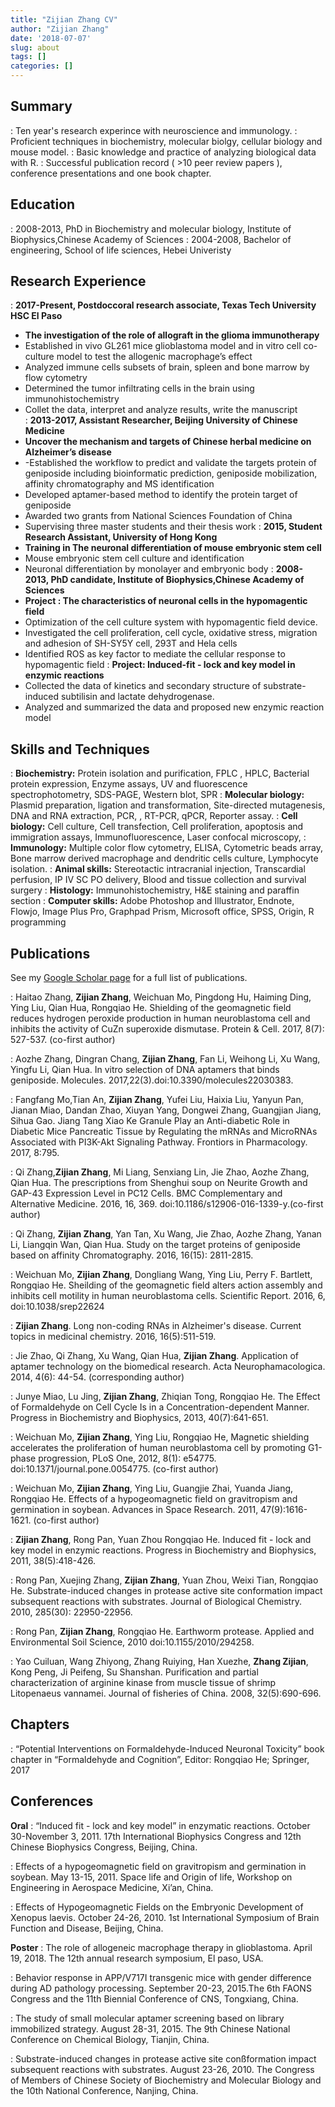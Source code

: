 ```yaml
---
title: "Zijian Zhang CV"
author: "Zijian Zhang"
date: '2018-07-07'
slug: about
tags: []
categories: []
---
```

## Summary
: Ten year's research experince with neuroscience and immunology.
: Proficient techniques in biochemistry, molecular biolgy, cellular biology and mouse model.
: Basic knowledge and practice of analyzing biological data with R. 
: Successful publication record ( >10 peer review papers ), conference presentations and one book chapter.

## Education

: 2008-2013, PhD in Biochemistry and molecular biology, Institute of Biophysics,Chinese Academy of Sciences
: 2004-2008, Bachelor of engineering, School of life sciences, Hebei Univeristy

## Research Experience
: **2017-Present, Postdoccoral research associate, Texas Tech University HSC El Paso**
+ **The investigation of the role of allograft in the glioma immunotherapy**
+ Established in vivo GL261 mice glioblastoma model  and in vitro cell co-culture model to test the allogenic macrophage’s effect
+ Analyzed immune cells subsets of brain, spleen and bone marrow by flow cytometry
+ Determined the tumor infiltrating  cells in the brain using immunohistochemistry
+ Collet the data, interpret and analyze results, write the manuscript  
: **2013-2017, Assistant Researcher, Beijing University of Chinese Medicine**
+ **Uncover the mechanism and targets of Chinese herbal medicine on Alzheimer’s disease**
+ -Established the workflow to predict  and validate the targets protein of geniposide including bioinformatic prediction, geniposide mobilization, affinity chromatography and MS identification
+ Developed aptamer-based method to identify the protein target of geniposide
+ Awarded two grants from National Sciences Foundation of China
+ Supervising three master students and their thesis work
: **2015, Student Research Assistant, University of Hong Kong**
+ **Training in The neuronal differentiation of mouse embryonic stem cell**
+ Mouse embryonic stem cell culture and identification
+ Neuronal differentiation by monolayer and embryonic body
: **2008-2013, PhD candidate, Institute of Biophysics,Chinese Academy of Sciences**
+ **Project : The characteristics of neuronal cells in the hypomagentic field**
+ Optimization of the cell culture system with hypomagentic field device.
+ Investigated the cell proliferation, cell cycle, oxidative stress, migration and adhesion of SH-SY5Y cell, 293T and Hela cells
+ Identified  ROS as key factor to mediate the cellular response to hypomagentic field
: **Project: Induced-fit - lock and key model in enzymic reactions**
+ Collected the data of kinetics and secondary structure of substrate-induced subtilisin and lactate dehydrogenase.
+ Analyzed and summarized the data and proposed new enzymic reaction model

## Skills and Techniques

: **Biochemistry:** Protein isolation and purification,  FPLC , HPLC, Bacterial  protein expression, Enzyme assays,  UV and fluorescence spectrophotometry,  SDS-PAGE, Western blot, SPR
: **Molecular biology:** Plasmid preparation, ligation and transformation, Site-directed mutagenesis, DNA and RNA extraction, PCR, , RT-PCR, qPCR, Reporter assay.
: **Cell biology:** Cell culture, Cell transfection, Cell proliferation, apoptosis and immigration assays, Immunofluorescence, Laser confocal microscopy, 
: **Immunology:** Multiple color flow cytometry, ELISA,  Cytometric beads array, Bone marrow derived macrophage and dendritic cells culture, Lymphocyte isolation.
: **Animal skills:** Stereotactic intracranial injection, Transcardial perfusion, IP IV SC PO delivery, Blood and tissue collection and survival surgery
: **Histology:** Immunohistochemistry, H&E staining and paraffin section
: **Computer skills:** Adobe Photoshop and Illustrator, Endnote, Flowjo, Image Plus Pro, Graphpad Prism, Microsoft office, SPSS, Origin, R programming

## Publications

See my [Google Scholar page](https://scholar.google.com/citations?user=Z6euZUYAAAAJ&hl=en) for a full list of publications.

: Haitao Zhang, **Zijian Zhang**, Weichuan Mo, Pingdong Hu, Haiming Ding, Ying Liu, Qian Hua, Rongqiao He. Shielding of the geomagnetic field reduces hydrogen peroxide production in human neuroblastoma cell and inhibits the activity of CuZn superoxide dismutase. Protein & Cell. 2017, 8(7): 527-537. (co-first author)

: Aozhe Zhang, Dingran Chang, **Zijian Zhang**, Fan Li, Weihong Li, Xu Wang, Yingfu Li, Qian Hua. In vitro selection of DNA aptamers that binds geniposide. Molecules. 2017,22(3).doi:10.3390/molecules22030383.

: Fangfang Mo,Tian An, **Zijian Zhang**, Yufei Liu, Haixia Liu, Yanyun Pan, Jianan Miao, Dandan Zhao, Xiuyan Yang, Dongwei Zhang, Guangjian Jiang, Sihua Gao. Jiang Tang Xiao Ke Granule Play an Anti-diabetic Role in Diabetic Mice Pancreatic Tissue by Regulating the mRNAs and MicroRNAs Associated with PI3K-Akt Signaling Pathway. Frontiors in Pharmacology. 2017, 8:795.

: Qi Zhang,**Zijian Zhang**, Mi Liang, Senxiang Lin, Jie Zhao, Aozhe Zhang, Qian Hua. The prescriptions from Shenghui soup on Neurite Growth and GAP-43 Expression Level in PC12 Cells. BMC Complementary and Alternative Medicine. 2016, 16, 369. doi:10.1186/s12906-016-1339-y.(co-first author)

: Qi Zhang, **Zijian Zhang**, Yan Tan, Xu Wang, Jie Zhao, Aozhe Zhang, Yanan Li, Liangqin Wan, Qian Hua. Study on the target proteins of geniposide based on affinity Chromatography. 2016, 16(15): 2811-2815.

: Weichuan Mo, **Zijian Zhang**, Dongliang Wang, Ying Liu, Perry F. Bartlett, Rongqiao He. Sheilding of the geomagnetic field alters action assembly and inhibits cell motility in human neuroblastoma cells. Scientific Report. 2016, 6, doi:10.1038/srep22624

: **Zijian Zhang**. Long non-coding RNAs in Alzheimer's disease. Current topics in medicinal chemistry. 2016, 16(5):511-519.

: Jie Zhao, Qi Zhang, Xu Wang, Qian Hua, **Zijian Zhang**. Application of aptamer technology on the biomedical research. Acta Neurophamacologica. 2014, 4(6): 44-54. (corresponding author)

: Junye Miao, Lu Jing, **Zijian Zhang**, Zhiqian Tong, Rongqiao He. The Effect of Formaldehyde on Cell Cycle Is in a Concentration-dependent Manner. Progress in Biochemistry and Biophysics, 2013, 40(7):641-651.

: Weichuan Mo, **Zijian Zhang**, Ying Liu, Rongqiao He, Magnetic shielding accelerates the proliferation of human neuroblastoma cell by promoting G1-phase progression, PLoS One, 2012, 8(1): e54775. doi:10.1371/journal.pone.0054775. (co-first author)

: Weichuan Mo, **Zijian Zhang**, Ying Liu, Guangjie Zhai, Yuanda Jiang, Rongqiao He. Effects of a hypogeomagnetic field on gravitropism and germination in soybean. Advances in Space Research. 2011, 47(9):1616-1621. (co-first author)

: **Zijian Zhang**, Rong Pan, Yuan Zhou Rongqiao He. Induced fit - lock and key model in enzymic reactions. Progress in Biochemistry and Biophysics, 2011, 38(5):418-426. 

: Rong Pan, Xuejing Zhang, **Zijian Zhang**, Yuan Zhou, Weixi Tian, Rongqiao He. Substrate-induced changes in protease active site conformation impact subsequent reactions with substrates. Journal of Biological Chemistry. 2010, 285(30): 22950-22956.

: Rong Pan, **Zijian Zhang**, Rongqiao He. Earthworm protease. Applied and Environmental Soil Science, 2010 doi:10.1155/2010/294258.

: Yao Cuiluan, Wang Zhiyong, Zhang Ruiying, Han Xuezhe, **Zhang Zijian**, Kong Peng, Ji Peifeng, Su Shanshan. Purification and partial characterization of arginine kinase from muscle tissue of shrimp Litopenaeus vannamei. Journal of fisheries of China. 2008, 32(5):690-696.

## Chapters
: “Potential Interventions on Formaldehyde-Induced Neuronal Toxicity” book chapter in “Formaldehyde and Cognition”, Editor: Rongqiao He; Springer, 2017

## Conferences 

**Oral**
: “Induced fit - lock and key model” in enzymatic reactions. October 30-November 3, 2011. 17th International Biophysics Congress and 12th Chinese Biophysics Congress, Beijing, China. 

: Effects of a hypogeomagnetic field on gravitropism and germination in soybean. May 13-15, 2011. Space life and Origin of life, Workshop on Engineering in Aerospace Medicine, Xi’an, China.

: Effects of Hypogeomagnetic Fields on the Embryonic Development of Xenopus laevis. October 24-26, 2010. 1st International Symposium of Brain Function and Disease, Beijing, China.

**Poster**
: The role of allogeneic macrophage therapy in glioblastoma. April 19, 2018. The 12th annual research symposium, El paso, USA.

: Behavior response in APP/V717I transgenic mice with gender difference during AD pathology processing. September 20-23, 2015.The 6th FAONS Congress and the 11th Biennial Conference of CNS, Tongxiang, China. 

: The study of small molecular aptamer screening based on library immobilized strategy. August 28-31, 2015. The 9th Chinese National Conference on Chemical Biology, Tianjin, China.

: Substrate-induced changes in protease active site conßformation impact subsequent reactions with substrates. August 23-26, 2010. The Congress of Members of Chinese Society of Biochemistry and Molecular Biology and the 10th National Conference, Nanjing, China. 